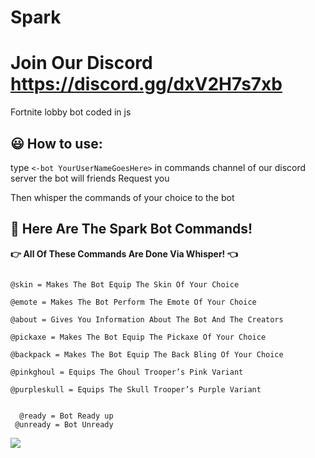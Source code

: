 # Spark
# Join Our Discord https://discord.gg/dxV2H7s7xb
Fortnite lobby bot coded in js

## 😃 How to use:
type `<-bot YourUserNameGoesHere>`
in commands channel of our discord server 
the bot will friends Request you

Then whisper the commands of your choice to the bot

## 🤖 Here Are The Spark Bot Commands!

**👉 All Of These Commands Are Done Via Whisper! 👈**

```@help = Displays The Commands List The Bot Can Perform

@skin = Makes The Bot Equip The Skin Of Your Choice

@emote = Makes The Bot Perform The Emote Of Your Choice

@about = Gives You Information About The Bot And The Creators

@pickaxe = Makes The Bot Equip The Pickaxe Of Your Choice

@backpack = Makes The Bot Equip The Back Bling Of Your Choice

@pinkghoul = Equips The Ghoul Trooper’s Pink Variant

@purpleskull = Equips The Skull Trooper’s Purple Variant

 
  @ready = Bot Ready up
 @unready = Bot Unready
 ```

 
 
 ![](https://cdn.discordapp.com/attachments/807166101167276052/835218071114350642/unknown.png)
